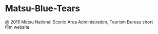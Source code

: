 # Matsu-Blue-Tears
@ 2016 Matsu National Scenic Area Administration, Tourism Bureau short film website.
